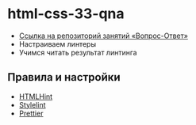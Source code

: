 # html-css-33-qna

- [Ссылка на репозиторий занятий «Вопрос-Ответ»](https://github.com/luxplanjay/html-css-33-qna)
- Настраиваем линтеры
- Учимся читать результат линтинга

## Правила и настройки

- [HTMLHint](https://htmlhint.com/docs/user-guide/list-rules)
- [Stylelint](https://stylelint.io/user-guide/rules/list)
- [Prettier](https://prettier.io/docs/en/options.html)
